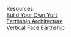 Resources:  
[Build Your Own Yurt](https://www.rivendellvillage.org/Build_your_own_yurt.pdf)  
[Earthship Architecture](https://www.offgriditalia.org/files/documenti/Booklet.pdf)  
[Vertical Face Earthship](https://www.rivendellvillage.org/Earthship_planbook.pdf)
